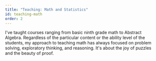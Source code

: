 ```yaml
---
title: "Teaching: Math and Statistics"
id: teaching-math
order: 2
---
```


I've taught courses ranging from basic ninth grade math to Abstract Algebra.  Regardless of the particular content or the ability level of the students, my approach to teaching math has always focused on problem solving, exploratory thinking, and reasoning.  It's about the joy of puzzles and the beauty of proof.
